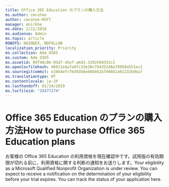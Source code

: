 ```yaml
---
title: Office 365 Education のプランの購入方法
ms.author: cmcatee
author: cmcatee-MSFT
manager: mnirkhe
ms.date: 2/22/2018
ms.audience: Admin
ms.topic: article
ROBOTS: NOINDEX, NOFOLLOW
localization_priority: Priority
ms.collection: Adm_O365
ms.custom: Adm_O365
ms.assetid: 09f40c86-05d7-45ef-a6d1-3292509353c2
ms.openlocfilehash: d8811e4a7a8fc33e30c74435248a79958a551ec2
ms.sourcegitcommit: e2864efcfb493b6e46b662b746661a61232bdba7
ms.translationtype: HT
ms.contentlocale: ja-JP
ms.lasthandoff: 01/24/2019
ms.locfileid: "29477274"
---
```

# <a name="how-to-purchase-office-365-education-plans"></a><span data-ttu-id="f00fc-102">Office 365 Education のプランの購入方法</span><span class="sxs-lookup"><span data-stu-id="f00fc-102">How to purchase Office 365 Education plans</span></span>

<span data-ttu-id="f00fc-p101">お客様の Office 365 Education の利用資格を現在確認中です。試用版の有効期限が切れる前に、利用資格に関する判断の通知をお送りします。</span><span class="sxs-lookup"><span data-stu-id="f00fc-p101">Your eligibility as a Microsoft Qualified Nonprofit Organization is under review. You can expect to receive a notification on the determination of your eligibility before your trial expires. You can track the status of your application here.</span></span>
  


